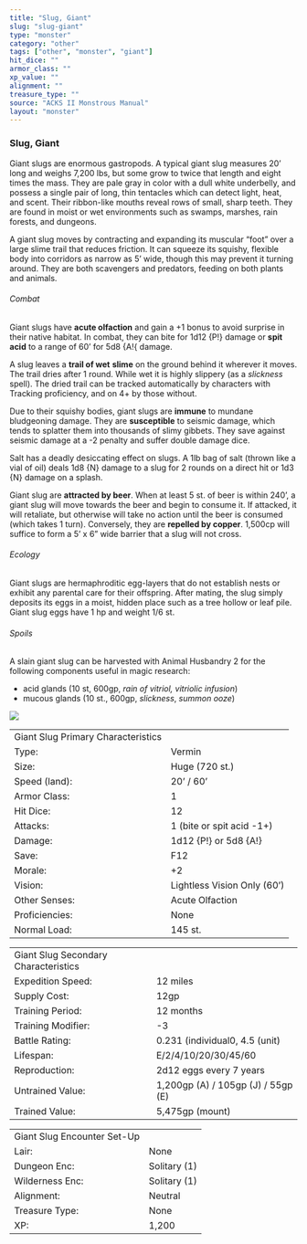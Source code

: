 ```yaml
---
title: "Slug, Giant"
slug: "slug-giant"
type: "monster"
category: "other"
tags: ["other", "monster", "giant"]
hit_dice: ""
armor_class: ""
xp_value: ""
alignment: ""
treasure_type: ""
source: "ACKS II Monstrous Manual"
layout: "monster"
---
```


### Slug, Giant

Giant slugs are enormous gastropods. A typical giant slug measures 20’ long and weighs 7,200 lbs,
but some grow to twice that length and eight times the mass. They are pale gray in color with a dull
white underbelly, and possess a single pair of long, thin tentacles which can detect light, heat,
and scent. Their ribbon-like mouths reveal rows of small, sharp teeth. They are found in moist or
wet environments such as swamps, marshes, rain forests, and dungeons.

A giant slug moves by contracting and expanding its muscular “foot” over a large slime trail that
reduces friction. It can squeeze its squishy, flexible body into corridors as narrow as 5’ wide,
though this may prevent it turning around. They are both scavengers and predators, feeding on both
plants and animals.

###### Combat

Giant slugs have **acute olfaction** and gain a +1 bonus to avoid surprise in their native habitat.
In combat, they can bite for 1d12 {P!} damage or **spit acid** to a range of 60’ for 5d8 {A!{
damage.

A slug leaves a **trail of wet** **slime** on the ground behind it wherever it moves. The trail
dries after 1 round. While wet it is highly slippery (as a *slickness* spell). The dried trail can
be tracked automatically by characters with Tracking proficiency, and on 4+ by those without.

Due to their squishy bodies, giant slugs are **immune** to mundane bludgeoning damage. They are
**susceptible** to seismic damage, which tends to splatter them into thousands of slimy gibbets.
They save against seismic damage at a -2 penalty and suffer double damage dice.

Salt has a deadly desiccating effect on slugs. A 1lb bag of salt (thrown like a vial of oil) deals
1d8 {N} damage to a slug for 2 rounds on a direct hit or 1d3 {N} damage on a splash.

Giant slug are **attracted by beer**. When at least 5 st. of beer is within 240’, a giant slug will
move towards the beer and begin to consume it. If attacked, it will retaliate, but otherwise will
take no action until the beer is consumed (which takes 1 turn). Conversely, they are **repelled by
copper**. 1,500cp will suffice to form a 5’ x 6” wide barrier that a slug will not cross.

###### Ecology

Giant slugs are hermaphroditic egg-layers that do not establish nests or exhibit any parental care
for their offspring. After mating, the slug simply deposits its eggs in a moist, hidden place such
as a tree hollow or leaf pile. Giant slug eggs have 1 hp and weight 1/6 st.

###### Spoils

A slain giant slug can be harvested with Animal Husbandry 2 for the following components useful in
magic research:

* acid glands (10 st, 600gp, *rain of vitriol, vitriolic infusion*)
* mucous glands (10 st., 600gp, *slickness*, *summon ooze*)

![](data:image/png;base64...)

|  |  |
| --- | --- |
| Giant Slug Primary Characteristics | |
| Type: | Vermin |
| Size: | Huge (720 st.) |
| Speed (land): | 20’ / 60’ |
| Armor Class: | 1 |
| Hit Dice: | 12 |
| Attacks: | 1 (bite or spit acid -1+) |
| Damage: | 1d12 {P!} or 5d8 {A!} |
| Save: | F12 |
| Morale: | +2 |
| Vision: | Lightless Vision Only (60’) |
| Other Senses: | Acute Olfaction |
| Proficiencies: | None |
| Normal Load: | 145 st. |

|  |  |
| --- | --- |
| Giant Slug Secondary Characteristics | |
| Expedition Speed: | 12 miles |
| Supply Cost: | 12gp |
| Training Period: | 12 months |
| Training Modifier: | -3 |
| Battle Rating: | 0.231 (individual0, 4.5 (unit) |
| Lifespan: | E/2/4/10/20/30/45/60 |
| Reproduction: | 2d12 eggs every 7 years |
| Untrained Value: | 1,200gp (A) / 105gp (J) / 55gp (E) |
| Trained Value: | 5,475gp (mount) |

|  |  |
| --- | --- |
| Giant Slug Encounter Set-Up | |
| Lair: | None |
| Dungeon Enc: | Solitary (1) |
| Wilderness Enc: | Solitary (1) |
| Alignment: | Neutral |
| Treasure Type: | None |
| XP: | 1,200 |
